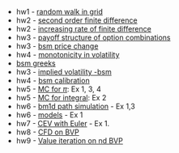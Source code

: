 - hw1 - [random walk in grid](src/20grid_random_walk_01.ipynb) 
- hw2 - [second order finite difference](src/20fd2.ipynb)
- hw2 - [increasing rate of finite difference](src/20fd_ex.pdf)
- hw3 - [payoff structure of option combinations](src/20option_combinations.ipynb)
- hw3 - [bsm price change](src/20bsm_price_change.ipynb)
- hw4 - [monotonicity in volatility](src/20montone.ipynb)
- [bsm greeks](src/20explicit_bsm_greeks.ipynb)
- hw3 - [implied volatility -bsm](src/20iv_hw01.ipynb)
- hw4 - [bsm calibration](src/20bsm_calibration_v01hw.ipynb)
- hw5 - [MC for $\pi$](src/20mcpi01.pdf): Ex 1, 3, 4
- hw5 - [MC for integral](src/20omc_integral_01.pdf): Ex 2
- hw6 - [bm1d path simulation](src/20bm1d.pdf) - Ex 1,3
- hw6 - [models](src/20sde.pdf) - Ex 1
- hw7 - [CEV with Euler](src/20euler_sde_1d.pdf) - Ex 1.
- hw8 - [CFD on BVP](src/20cfd_epde_hw.pdf)
- hw9 - [Value iteration on nd BVP](src/20cfd_ndbvp_hw.pdf)
    


    
